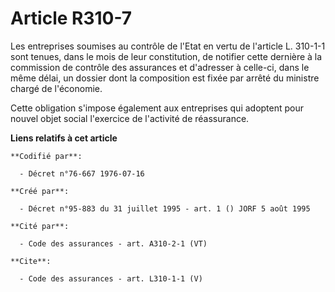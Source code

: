 # Article R310-7

Les entreprises soumises au contrôle de l'Etat en vertu de l'article L. 310-1-1 sont tenues, dans le mois de leur
constitution, de notifier cette dernière à la commission de contrôle des assurances et d'adresser à celle-ci, dans le même
délai, un dossier dont la composition est fixée par arrêté du ministre chargé de l'économie.

Cette obligation s'impose également aux entreprises qui adoptent pour nouvel objet social l'exercice de l'activité de
réassurance.

**Liens relatifs à cet article**

	**Codifié par**:

	  - Décret n°76-667 1976-07-16

	**Créé par**:

	  - Décret n°95-883 du 31 juillet 1995 - art. 1 () JORF 5 août 1995

	**Cité par**:

	  - Code des assurances - art. A310-2-1 (VT)

	**Cite**:

	  - Code des assurances - art. L310-1-1 (V)
